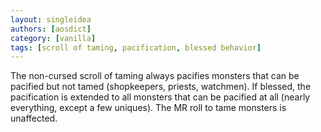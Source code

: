```yaml
---
layout: singleidea
authors: [aosdict]
category: [vanilla]
tags: [scroll of taming, pacification, blessed behavior]
---
```

The non-cursed scroll of taming always pacifies monsters that can be pacified but not tamed (shopkeepers, priests, watchmen). If blessed, the pacification is extended to all monsters that can be pacified at all (nearly everything, except a few uniques). The MR roll to tame monsters is unaffected.
